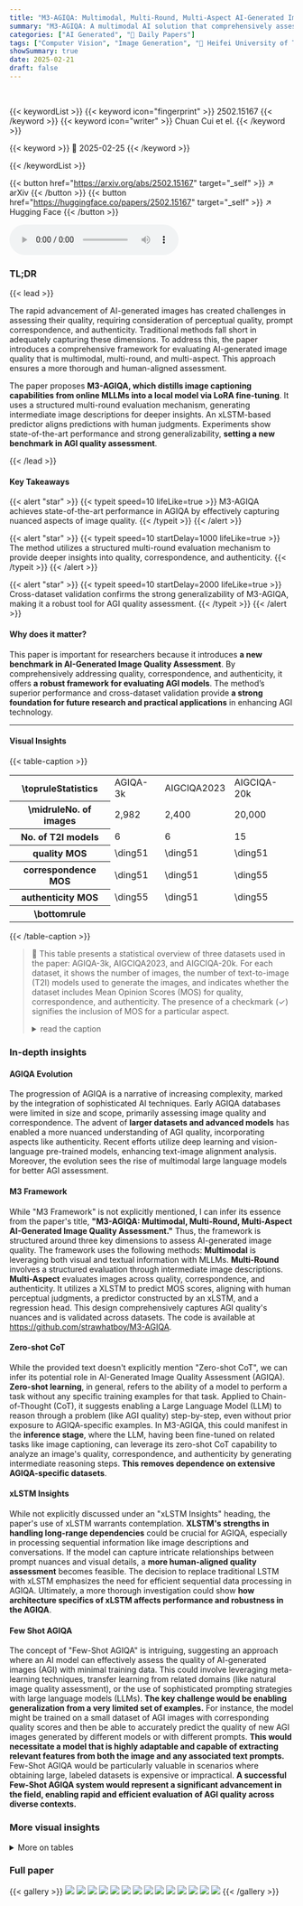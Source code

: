 ```yaml
---
title: "M3-AGIQA: Multimodal, Multi-Round, Multi-Aspect AI-Generated Image Quality Assessment"
summary: "M3-AGIQA: A multimodal AI solution that comprehensively assesses AI-generated image quality, achieving state-of-the-art performance by distilling online MLLM capabilities into a local model."
categories: ["AI Generated", "🤗 Daily Papers"]
tags: ["Computer Vision", "Image Generation", "🏢 Heifei University of Technology",]
showSummary: true
date: 2025-02-21
draft: false
---
```


<br>

{{< keywordList >}}
{{< keyword icon="fingerprint" >}} 2502.15167 {{< /keyword >}}
{{< keyword icon="writer" >}} Chuan Cui et el. {{< /keyword >}}
 
{{< keyword >}} 🤗 2025-02-25 {{< /keyword >}}
 
{{< /keywordList >}}

{{< button href="https://arxiv.org/abs/2502.15167" target="_self" >}}
↗ arXiv
{{< /button >}}
{{< button href="https://huggingface.co/papers/2502.15167" target="_self" >}}
↗ Hugging Face
{{< /button >}}



<audio controls>
    <source src="https://ai-paper-reviewer.com/2502.15167/podcast.wav" type="audio/wav">
    Your browser does not support the audio element.
</audio>


### TL;DR


{{< lead >}}

The rapid advancement of AI-generated images has created challenges in assessing their quality, requiring consideration of perceptual quality, prompt correspondence, and authenticity. Traditional methods fall short in adequately capturing these dimensions. To address this, the paper introduces a comprehensive framework for evaluating AI-generated image quality that is multimodal, multi-round, and multi-aspect. This approach ensures a more thorough and human-aligned assessment. 



The paper proposes **M3-AGIQA, which distills image captioning capabilities from online MLLMs into a local model via LoRA fine-tuning**. It uses a structured multi-round evaluation mechanism, generating intermediate image descriptions for deeper insights. An xLSTM-based predictor aligns predictions with human judgments. Experiments show state-of-the-art performance and strong generalizability, **setting a new benchmark in AGI quality assessment**.

{{< /lead >}}


#### Key Takeaways

{{< alert "star" >}}
{{< typeit speed=10 lifeLike=true >}} M3-AGIQA achieves state-of-the-art performance in AGIQA by effectively capturing nuanced aspects of image quality. {{< /typeit >}}
{{< /alert >}}

{{< alert "star" >}}
{{< typeit speed=10 startDelay=1000 lifeLike=true >}} The method utilizes a structured multi-round evaluation mechanism to provide deeper insights into quality, correspondence, and authenticity. {{< /typeit >}}
{{< /alert >}}

{{< alert "star" >}}
{{< typeit speed=10 startDelay=2000 lifeLike=true >}} Cross-dataset validation confirms the strong generalizability of M3-AGIQA, making it a robust tool for AGI quality assessment. {{< /typeit >}}
{{< /alert >}}

#### Why does it matter?
This paper is important for researchers because it introduces **a new benchmark in AI-Generated Image Quality Assessment**. By comprehensively addressing quality, correspondence, and authenticity, it offers **a robust framework for evaluating AGI models**. The method’s superior performance and cross-dataset validation provide **a strong foundation for future research and practical applications** in enhancing AGI technology.

------
#### Visual Insights





{{< table-caption >}}
<table class="ltx_tabular ltx_centering ltx_guessed_headers ltx_align_middle" id="section1.2.2.tab1.6">
<tbody class="ltx_tbody">
<tr class="ltx_tr" id="section1.2.2.tab1.6.1.1">
<th class="ltx_td ltx_align_center ltx_th ltx_th_row" id="section1.2.2.tab1.6.1.1.1">
<span class="ltx_ERROR undefined" id="section1.2.2.tab1.6.1.1.1.1">\toprule</span>Statistics</th>
<td class="ltx_td ltx_align_center" id="section1.2.2.tab1.6.1.1.2">AGIQA-3k</td>
<td class="ltx_td ltx_align_center" id="section1.2.2.tab1.6.1.1.3">AIGCIQA2023</td>
<td class="ltx_td ltx_align_center" id="section1.2.2.tab1.6.1.1.4">AIGCIQA-20k</td>
</tr>
<tr class="ltx_tr" id="section1.2.2.tab1.6.2.2">
<th class="ltx_td ltx_align_center ltx_th ltx_th_row" id="section1.2.2.tab1.6.2.2.1">
<span class="ltx_ERROR undefined" id="section1.2.2.tab1.6.2.2.1.1">\midrule</span>No. of images</th>
<td class="ltx_td ltx_align_center" id="section1.2.2.tab1.6.2.2.2">2,982</td>
<td class="ltx_td ltx_align_center" id="section1.2.2.tab1.6.2.2.3">2,400</td>
<td class="ltx_td ltx_align_center" id="section1.2.2.tab1.6.2.2.4">20,000</td>
</tr>
<tr class="ltx_tr" id="section1.2.2.tab1.6.3.3">
<th class="ltx_td ltx_align_center ltx_th ltx_th_row" id="section1.2.2.tab1.6.3.3.1">No. of T2I models</th>
<td class="ltx_td ltx_align_center" id="section1.2.2.tab1.6.3.3.2">6</td>
<td class="ltx_td ltx_align_center" id="section1.2.2.tab1.6.3.3.3">6</td>
<td class="ltx_td ltx_align_center" id="section1.2.2.tab1.6.3.3.4">15</td>
</tr>
<tr class="ltx_tr" id="section1.2.2.tab1.6.4.4">
<th class="ltx_td ltx_align_center ltx_th ltx_th_row" id="section1.2.2.tab1.6.4.4.1">quality MOS</th>
<td class="ltx_td ltx_align_center" id="section1.2.2.tab1.6.4.4.2">
<span class="ltx_ERROR undefined" id="section1.2.2.tab1.6.4.4.2.1">\ding</span>51</td>
<td class="ltx_td ltx_align_center" id="section1.2.2.tab1.6.4.4.3">
<span class="ltx_ERROR undefined" id="section1.2.2.tab1.6.4.4.3.1">\ding</span>51</td>
<td class="ltx_td ltx_align_center" id="section1.2.2.tab1.6.4.4.4">
<span class="ltx_ERROR undefined" id="section1.2.2.tab1.6.4.4.4.1">\ding</span>51</td>
</tr>
<tr class="ltx_tr" id="section1.2.2.tab1.6.5.5">
<th class="ltx_td ltx_align_center ltx_th ltx_th_row" id="section1.2.2.tab1.6.5.5.1">correspondence MOS</th>
<td class="ltx_td ltx_align_center" id="section1.2.2.tab1.6.5.5.2">
<span class="ltx_ERROR undefined" id="section1.2.2.tab1.6.5.5.2.1">\ding</span>51</td>
<td class="ltx_td ltx_align_center" id="section1.2.2.tab1.6.5.5.3">
<span class="ltx_ERROR undefined" id="section1.2.2.tab1.6.5.5.3.1">\ding</span>51</td>
<td class="ltx_td ltx_align_center" id="section1.2.2.tab1.6.5.5.4">
<span class="ltx_ERROR undefined" id="section1.2.2.tab1.6.5.5.4.1">\ding</span>55</td>
</tr>
<tr class="ltx_tr" id="section1.2.2.tab1.6.6.6">
<th class="ltx_td ltx_align_center ltx_th ltx_th_row" id="section1.2.2.tab1.6.6.6.1">authenticity MOS</th>
<td class="ltx_td ltx_align_center" id="section1.2.2.tab1.6.6.6.2">
<span class="ltx_ERROR undefined" id="section1.2.2.tab1.6.6.6.2.1">\ding</span>55</td>
<td class="ltx_td ltx_align_center" id="section1.2.2.tab1.6.6.6.3">
<span class="ltx_ERROR undefined" id="section1.2.2.tab1.6.6.6.3.1">\ding</span>51</td>
<td class="ltx_td ltx_align_center" id="section1.2.2.tab1.6.6.6.4">
<span class="ltx_ERROR undefined" id="section1.2.2.tab1.6.6.6.4.1">\ding</span>55</td>
</tr>
<tr class="ltx_tr" id="section1.2.2.tab1.6.7.7">
<th class="ltx_td ltx_align_center ltx_th ltx_th_row" id="section1.2.2.tab1.6.7.7.1"><span class="ltx_ERROR undefined" id="section1.2.2.tab1.6.7.7.1.1">\bottomrule</span></th>
<td class="ltx_td" id="section1.2.2.tab1.6.7.7.2"></td>
<td class="ltx_td" id="section1.2.2.tab1.6.7.7.3"></td>
<td class="ltx_td" id="section1.2.2.tab1.6.7.7.4"></td>
</tr>
</tbody>
</table>{{< /table-caption >}}

> 🔼 This table presents a statistical overview of three datasets used in the paper: AGIQA-3k, AIGCIQA2023, and AIGCIQA-20k.  For each dataset, it shows the number of images, the number of text-to-image (T2I) models used to generate the images, and indicates whether the dataset includes Mean Opinion Scores (MOS) for quality, correspondence, and authenticity. The presence of a checkmark (✓) signifies the inclusion of MOS for a particular aspect.
> <details>
> <summary>read the caption</summary>
> Table \thetable: Statistics of the datasets.
> </details>





### In-depth insights


#### AGIQA Evolution
The progression of AGIQA is a narrative of increasing complexity, marked by the integration of sophisticated AI techniques. Early AGIQA databases were limited in size and scope, primarily assessing image quality and correspondence. The advent of **larger datasets and advanced models** has enabled a more nuanced understanding of AGI quality, incorporating aspects like authenticity. Recent efforts utilize deep learning and vision-language pre-trained models, enhancing text-image alignment analysis. Moreover, the evolution sees the rise of multimodal large language models for better AGI assessment.

#### M3 Framework
While "M3 Framework" is not explicitly mentioned, I can infer its essence from the paper's title, **"M3-AGIQA: Multimodal, Multi-Round, Multi-Aspect AI-Generated Image Quality Assessment."** Thus, the framework is structured around three key dimensions to assess AI-generated image quality. The framework uses the following methods: **Multimodal** is leveraging both visual and textual information with MLLMs. **Multi-Round** involves a structured evaluation through intermediate image descriptions. **Multi-Aspect** evaluates images across quality, correspondence, and authenticity. It utilizes a XLSTM to predict MOS scores, aligning with human perceptual judgments, a predictor constructed by an xLSTM, and a regression head. This design comprehensively captures AGI quality's nuances and is validated across datasets. The code is available at https://github.com/strawhatboy/M3-AGIQA.

#### Zero-shot CoT
While the provided text doesn't explicitly mention "Zero-shot CoT", we can infer its potential role in AI-Generated Image Quality Assessment (AGIQA). **Zero-shot learning**, in general, refers to the ability of a model to perform a task without any specific training examples for that task. Applied to Chain-of-Thought (CoT), it suggests enabling a Large Language Model (LLM) to reason through a problem (like AGI quality) step-by-step, even without prior exposure to AGIQA-specific examples. In M3-AGIQA, this could manifest in the **inference stage**, where the LLM, having been fine-tuned on related tasks like image captioning, can leverage its zero-shot CoT capability to analyze an image's quality, correspondence, and authenticity by generating intermediate reasoning steps. **This removes dependence on extensive AGIQA-specific datasets**.

#### xLSTM Insights
While not explicitly discussed under an "xLSTM Insights" heading, the paper's use of xLSTM warrants contemplation. **XLSTM's strengths in handling long-range dependencies** could be crucial for AGIQA, especially in processing sequential information like image descriptions and conversations. If the model can capture intricate relationships between prompt nuances and visual details, a **more human-aligned quality assessment** becomes feasible. The decision to replace traditional LSTM with xLSTM emphasizes the need for efficient sequential data processing in AGIQA. Ultimately, a more thorough investigation could show **how architecture specifics of xLSTM affects performance and robustness in the AGIQA**.

#### Few Shot AGIQA
The concept of "Few-Shot AGIQA" is intriguing, suggesting an approach where an AI model can effectively assess the quality of AI-generated images (AGI) with minimal training data. This could involve leveraging meta-learning techniques, transfer learning from related domains (like natural image quality assessment), or the use of sophisticated prompting strategies with large language models (LLMs). **The key challenge would be enabling generalization from a very limited set of examples.** For instance, the model might be trained on a small dataset of AGI images with corresponding quality scores and then be able to accurately predict the quality of new AGI images generated by different models or with different prompts. **This would necessitate a model that is highly adaptable and capable of extracting relevant features from both the image and any associated text prompts.** Few-Shot AGIQA would be particularly valuable in scenarios where obtaining large, labeled datasets is expensive or impractical. **A successful Few-Shot AGIQA system would represent a significant advancement in the field, enabling rapid and efficient evaluation of AGI quality across diverse contexts.**


### More visual insights




<details>
<summary>More on tables
</summary>


{{< table-caption >}}
<table class="ltx_tabular ltx_centering ltx_guessed_headers ltx_align_middle" id="section1.12.7.7">
<tbody class="ltx_tbody">
<tr class="ltx_tr" id="section1.12.7.7.6.1">
<th class="ltx_td ltx_align_right ltx_th ltx_th_row" id="section1.12.7.7.6.1.1">
<span class="ltx_ERROR undefined" id="section1.12.7.7.6.1.1.1">\toprule</span><span class="ltx_ERROR undefined" id="section1.12.7.7.6.1.1.2">\multirow</span>3*Methods</th>
<td class="ltx_td ltx_align_center ltx_border_r" colspan="4" id="section1.12.7.7.6.1.2">AGIQA-3k</td>
<td class="ltx_td ltx_align_center ltx_border_r" colspan="6" id="section1.12.7.7.6.1.3">AIGCIQA2023</td>
<td class="ltx_td ltx_align_center" colspan="2" id="section1.12.7.7.6.1.4">AIGCIQA-20k</td>
</tr>
<tr class="ltx_tr" id="section1.12.7.7.7.2">
<th class="ltx_td ltx_th ltx_th_row ltx_border_r" id="section1.12.7.7.7.2.1"></th>
<td class="ltx_td ltx_align_center ltx_border_r ltx_border_t" colspan="2" id="section1.12.7.7.7.2.2">Qual.</td>
<td class="ltx_td ltx_align_center ltx_border_r ltx_border_t" colspan="2" id="section1.12.7.7.7.2.3">Corr.</td>
<td class="ltx_td ltx_align_center ltx_border_r ltx_border_t" colspan="2" id="section1.12.7.7.7.2.4">Qual.</td>
<td class="ltx_td ltx_align_center ltx_border_r ltx_border_t" colspan="2" id="section1.12.7.7.7.2.5">Corr.</td>
<td class="ltx_td ltx_align_center ltx_border_r ltx_border_t" colspan="2" id="section1.12.7.7.7.2.6">Auth.</td>
<td class="ltx_td ltx_align_center ltx_border_t" colspan="2" id="section1.12.7.7.7.2.7">Qual.</td>
</tr>
<tr class="ltx_tr" id="section1.12.7.7.8.3">
<th class="ltx_td ltx_th ltx_th_row ltx_border_r" id="section1.12.7.7.8.3.1"></th>
<td class="ltx_td ltx_align_center ltx_border_t" id="section1.12.7.7.8.3.2">SRCC</td>
<td class="ltx_td ltx_align_center ltx_border_r ltx_border_t" id="section1.12.7.7.8.3.3">PLCC</td>
<td class="ltx_td ltx_align_center ltx_border_t" id="section1.12.7.7.8.3.4">SRCC</td>
<td class="ltx_td ltx_align_center ltx_border_r ltx_border_t" id="section1.12.7.7.8.3.5">PLCC</td>
<td class="ltx_td ltx_align_center ltx_border_t" id="section1.12.7.7.8.3.6">SRCC</td>
<td class="ltx_td ltx_align_center ltx_border_r ltx_border_t" id="section1.12.7.7.8.3.7">PLCC</td>
<td class="ltx_td ltx_align_center ltx_border_t" id="section1.12.7.7.8.3.8">SRCC</td>
<td class="ltx_td ltx_align_center ltx_border_r ltx_border_t" id="section1.12.7.7.8.3.9">PLCC</td>
<td class="ltx_td ltx_align_center ltx_border_t" id="section1.12.7.7.8.3.10">SRCC</td>
<td class="ltx_td ltx_align_center ltx_border_r ltx_border_t" id="section1.12.7.7.8.3.11">PLCC</td>
<td class="ltx_td ltx_align_center ltx_border_t" id="section1.12.7.7.8.3.12">SRCC</td>
<td class="ltx_td ltx_align_center ltx_border_t" id="section1.12.7.7.8.3.13">PLCC</td>
</tr>
<tr class="ltx_tr" id="section1.12.7.7.9.4">
<th class="ltx_td ltx_align_center ltx_th ltx_th_row ltx_border_r" id="section1.12.7.7.9.4.1">
<span class="ltx_ERROR undefined" id="section1.12.7.7.9.4.1.1">\midrule</span>VGG16 <cite class="ltx_cite ltx_citemacro_cite">[<span class="ltx_ref ltx_missing_citation ltx_ref_self">simonyan2014very</span>]</cite>
</th>
<td class="ltx_td ltx_align_center" id="section1.12.7.7.9.4.2">0.8167</td>
<td class="ltx_td ltx_align_center ltx_border_r" id="section1.12.7.7.9.4.3">0.8752</td>
<td class="ltx_td ltx_align_center" id="section1.12.7.7.9.4.4">0.6867</td>
<td class="ltx_td ltx_align_center ltx_border_r" id="section1.12.7.7.9.4.5">0.8108</td>
<td class="ltx_td ltx_align_center" id="section1.12.7.7.9.4.6">0.8157</td>
<td class="ltx_td ltx_align_center ltx_border_r" id="section1.12.7.7.9.4.7">0.8282</td>
<td class="ltx_td ltx_align_center" id="section1.12.7.7.9.4.8">0.6839</td>
<td class="ltx_td ltx_align_center ltx_border_r" id="section1.12.7.7.9.4.9">0.6853</td>
<td class="ltx_td ltx_align_center" id="section1.12.7.7.9.4.10">0.7399</td>
<td class="ltx_td ltx_align_center ltx_border_r" id="section1.12.7.7.9.4.11">0.7465</td>
<td class="ltx_td ltx_align_center" id="section1.12.7.7.9.4.12">0.8133</td>
<td class="ltx_td ltx_align_center" id="section1.12.7.7.9.4.13">0.8660</td>
</tr>
<tr class="ltx_tr" id="section1.12.7.7.10.5">
<th class="ltx_td ltx_align_center ltx_th ltx_th_row ltx_border_r" id="section1.12.7.7.10.5.1">ResNet50 <cite class="ltx_cite ltx_citemacro_cite">[<span class="ltx_ref ltx_missing_citation ltx_ref_self">he2016deep</span>]</cite>
</th>
<td class="ltx_td ltx_align_center" id="section1.12.7.7.10.5.2">0.8552</td>
<td class="ltx_td ltx_align_center ltx_border_r" id="section1.12.7.7.10.5.3">0.9072</td>
<td class="ltx_td ltx_align_center" id="section1.12.7.7.10.5.4">0.7493</td>
<td class="ltx_td ltx_align_center ltx_border_r" id="section1.12.7.7.10.5.5">0.8564</td>
<td class="ltx_td ltx_align_center" id="section1.12.7.7.10.5.6">0.8190</td>
<td class="ltx_td ltx_align_center ltx_border_r" id="section1.12.7.7.10.5.7">0.8503</td>
<td class="ltx_td ltx_align_center" id="section1.12.7.7.10.5.8">0.7230</td>
<td class="ltx_td ltx_align_center ltx_border_r" id="section1.12.7.7.10.5.9">0.7270</td>
<td class="ltx_td ltx_align_center" id="section1.12.7.7.10.5.10">0.7571</td>
<td class="ltx_td ltx_align_center ltx_border_r" id="section1.12.7.7.10.5.11">0.7563</td>
<td class="ltx_td ltx_align_center" id="section1.12.7.7.10.5.12">0.8036</td>
<td class="ltx_td ltx_align_center" id="section1.12.7.7.10.5.13">0.8661</td>
</tr>
<tr class="ltx_tr" id="section1.12.7.7.11.6">
<th class="ltx_td ltx_align_center ltx_th ltx_th_row ltx_border_r" id="section1.12.7.7.11.6.1">ViT/B/16 <cite class="ltx_cite ltx_citemacro_cite">[<span class="ltx_ref ltx_missing_citation ltx_ref_self">dosovitskiy2020image</span>]</cite>
</th>
<td class="ltx_td ltx_align_center" id="section1.12.7.7.11.6.2">0.8659</td>
<td class="ltx_td ltx_align_center ltx_border_r" id="section1.12.7.7.11.6.3">0.9115</td>
<td class="ltx_td ltx_align_center" id="section1.12.7.7.11.6.4">0.7478</td>
<td class="ltx_td ltx_align_center ltx_border_r" id="section1.12.7.7.11.6.5">0.8449</td>
<td class="ltx_td ltx_align_center" id="section1.12.7.7.11.6.6">0.8370</td>
<td class="ltx_td ltx_align_center ltx_border_r" id="section1.12.7.7.11.6.7">0.8618</td>
<td class="ltx_td ltx_align_center" id="section1.12.7.7.11.6.8">0.7293</td>
<td class="ltx_td ltx_align_center ltx_border_r" id="section1.12.7.7.11.6.9">0.7439</td>
<td class="ltx_td ltx_align_center" id="section1.12.7.7.11.6.10">0.7783</td>
<td class="ltx_td ltx_align_center ltx_border_r" id="section1.12.7.7.11.6.11">0.7697</td>
<td class="ltx_td ltx_align_center" id="section1.12.7.7.11.6.12">0.8407</td>
<td class="ltx_td ltx_align_center" id="section1.12.7.7.11.6.13">0.8904</td>
</tr>
<tr class="ltx_tr" id="section1.12.7.7.12.7">
<th class="ltx_td ltx_align_center ltx_th ltx_th_row ltx_border_r" id="section1.12.7.7.12.7.1">ViL <cite class="ltx_cite ltx_citemacro_cite">[<span class="ltx_ref ltx_missing_citation ltx_ref_self">alkin2024visionlstm</span>]</cite>
</th>
<td class="ltx_td ltx_align_center" id="section1.12.7.7.12.7.2">0.8750</td>
<td class="ltx_td ltx_align_center ltx_border_r" id="section1.12.7.7.12.7.3">0.9145</td>
<td class="ltx_td ltx_align_center" id="section1.12.7.7.12.7.4">0.7570</td>
<td class="ltx_td ltx_align_center ltx_border_r" id="section1.12.7.7.12.7.5">0.8561</td>
<td class="ltx_td ltx_align_center" id="section1.12.7.7.12.7.6">0.8436</td>
<td class="ltx_td ltx_align_center ltx_border_r" id="section1.12.7.7.12.7.7">0.8770</td>
<td class="ltx_td ltx_align_center" id="section1.12.7.7.12.7.8">0.7174</td>
<td class="ltx_td ltx_align_center ltx_border_r" id="section1.12.7.7.12.7.9">0.7296</td>
<td class="ltx_td ltx_align_center" id="section1.12.7.7.12.7.10">0.7753</td>
<td class="ltx_td ltx_align_center ltx_border_r" id="section1.12.7.7.12.7.11">0.7770</td>
<td class="ltx_td ltx_align_center" id="section1.12.7.7.12.7.12">0.8459</td>
<td class="ltx_td ltx_align_center" id="section1.12.7.7.12.7.13">0.8852</td>
</tr>
<tr class="ltx_tr" id="section1.8.3.3.1">
<th class="ltx_td ltx_align_center ltx_th ltx_th_row ltx_border_r" id="section1.8.3.3.1.1">
<span class="ltx_ERROR undefined" id="section1.8.3.3.1.1.1">\midrule</span>DBCNN<sup class="ltx_sup" id="section1.8.3.3.1.1.2">∗</sup> <cite class="ltx_cite ltx_citemacro_cite">[<span class="ltx_ref ltx_missing_citation ltx_ref_self">zhang2018blind</span>]</cite>
</th>
<td class="ltx_td ltx_align_center" id="section1.8.3.3.1.2">0.8154</td>
<td class="ltx_td ltx_align_center ltx_border_r" id="section1.8.3.3.1.3">0.8747</td>
<td class="ltx_td ltx_align_center" id="section1.8.3.3.1.4">0.6329</td>
<td class="ltx_td ltx_align_center ltx_border_r" id="section1.8.3.3.1.5">0.7823</td>
<td class="ltx_td ltx_align_center" id="section1.8.3.3.1.6">0.8339</td>
<td class="ltx_td ltx_align_center ltx_border_r" id="section1.8.3.3.1.7">0.8577</td>
<td class="ltx_td ltx_align_center" id="section1.8.3.3.1.8">0.6837</td>
<td class="ltx_td ltx_align_center ltx_border_r" id="section1.8.3.3.1.9">0.6787</td>
<td class="ltx_td ltx_align_center" id="section1.8.3.3.1.10">0.7485</td>
<td class="ltx_td ltx_align_center ltx_border_r" id="section1.8.3.3.1.11">0.7436</td>
<td class="ltx_td ltx_align_center" id="section1.8.3.3.1.12">0.7941</td>
<td class="ltx_td ltx_align_center" id="section1.8.3.3.1.13">0.8542</td>
</tr>
<tr class="ltx_tr" id="section1.12.7.7.13.8">
<th class="ltx_td ltx_align_center ltx_th ltx_th_row ltx_border_r" id="section1.12.7.7.13.8.1">StairIQA <cite class="ltx_cite ltx_citemacro_cite">[<span class="ltx_ref ltx_missing_citation ltx_ref_self">sun2022blind</span>]</cite>
</th>
<td class="ltx_td ltx_align_center" id="section1.12.7.7.13.8.2">0.8439</td>
<td class="ltx_td ltx_align_center ltx_border_r" id="section1.12.7.7.13.8.3">0.8989</td>
<td class="ltx_td ltx_align_center" id="section1.12.7.7.13.8.4">0.7345</td>
<td class="ltx_td ltx_align_center ltx_border_r" id="section1.12.7.7.13.8.5">0.8474</td>
<td class="ltx_td ltx_align_center" id="section1.12.7.7.13.8.6">0.8264</td>
<td class="ltx_td ltx_align_center ltx_border_r" id="section1.12.7.7.13.8.7">0.8483</td>
<td class="ltx_td ltx_align_center" id="section1.12.7.7.13.8.8">0.7176</td>
<td class="ltx_td ltx_align_center ltx_border_r" id="section1.12.7.7.13.8.9">0.7133</td>
<td class="ltx_td ltx_align_center" id="section1.12.7.7.13.8.10">0.7596</td>
<td class="ltx_td ltx_align_center ltx_border_r" id="section1.12.7.7.13.8.11">0.7514</td>
<td class="ltx_td ltx_align_center" id="section1.12.7.7.13.8.12">0.8126</td>
<td class="ltx_td ltx_align_center" id="section1.12.7.7.13.8.13">0.8746</td>
</tr>
<tr class="ltx_tr" id="section1.12.7.7.14.9">
<th class="ltx_td ltx_align_center ltx_th ltx_th_row ltx_border_r" id="section1.12.7.7.14.9.1">MGQA <cite class="ltx_cite ltx_citemacro_cite">[<span class="ltx_ref ltx_missing_citation ltx_ref_self">wang2021multi</span>]</cite>
</th>
<td class="ltx_td ltx_align_center" id="section1.12.7.7.14.9.2">0.8283</td>
<td class="ltx_td ltx_align_center ltx_border_r" id="section1.12.7.7.14.9.3">0.8944</td>
<td class="ltx_td ltx_align_center" id="section1.12.7.7.14.9.4">0.7244</td>
<td class="ltx_td ltx_align_center ltx_border_r" id="section1.12.7.7.14.9.5">0.8430</td>
<td class="ltx_td ltx_align_center" id="section1.12.7.7.14.9.6">0.8093</td>
<td class="ltx_td ltx_align_center ltx_border_r" id="section1.12.7.7.14.9.7">0.8308</td>
<td class="ltx_td ltx_align_center" id="section1.12.7.7.14.9.8">0.6892</td>
<td class="ltx_td ltx_align_center ltx_border_r" id="section1.12.7.7.14.9.9">0.6745</td>
<td class="ltx_td ltx_align_center" id="section1.12.7.7.14.9.10">0.7367</td>
<td class="ltx_td ltx_align_center ltx_border_r" id="section1.12.7.7.14.9.11">0.7310</td>
<td class="ltx_td ltx_align_center" id="section1.12.7.7.14.9.12">0.8107</td>
<td class="ltx_td ltx_align_center" id="section1.12.7.7.14.9.13">0.8534</td>
</tr>
<tr class="ltx_tr" id="section1.12.7.7.15.10">
<th class="ltx_td ltx_align_center ltx_th ltx_th_row ltx_border_r" id="section1.12.7.7.15.10.1">HyperIQA <cite class="ltx_cite ltx_citemacro_cite">[<span class="ltx_ref ltx_missing_citation ltx_ref_self">Su_2020_CVPR</span>]</cite>
</th>
<td class="ltx_td ltx_align_center" id="section1.12.7.7.15.10.2">0.8526</td>
<td class="ltx_td ltx_align_center ltx_border_r" id="section1.12.7.7.15.10.3">0.8975</td>
<td class="ltx_td ltx_align_center" id="section1.12.7.7.15.10.4">0.7437</td>
<td class="ltx_td ltx_align_center ltx_border_r" id="section1.12.7.7.15.10.5">0.8471</td>
<td class="ltx_td ltx_align_center" id="section1.12.7.7.15.10.6">0.8357</td>
<td class="ltx_td ltx_align_center ltx_border_r" id="section1.12.7.7.15.10.7">0.8504</td>
<td class="ltx_td ltx_align_center" id="section1.12.7.7.15.10.8">0.7318</td>
<td class="ltx_td ltx_align_center ltx_border_r" id="section1.12.7.7.15.10.9">0.7222</td>
<td class="ltx_td ltx_align_center" id="section1.12.7.7.15.10.10">0.7758</td>
<td class="ltx_td ltx_align_center ltx_border_r" id="section1.12.7.7.15.10.11">0.7790</td>
<td class="ltx_td ltx_align_center" id="section1.12.7.7.15.10.12">0.8171</td>
<td class="ltx_td ltx_align_center" id="section1.12.7.7.15.10.13">0.8584</td>
</tr>
<tr class="ltx_tr" id="section1.9.4.4.2">
<th class="ltx_td ltx_align_center ltx_th ltx_th_row ltx_border_r" id="section1.9.4.4.2.1">
<span class="ltx_ERROR undefined" id="section1.9.4.4.2.1.1">\midrule</span>AMFF-Net<sup class="ltx_sup" id="section1.9.4.4.2.1.2">∗</sup> <cite class="ltx_cite ltx_citemacro_cite">[<span class="ltx_ref ltx_missing_citation ltx_ref_self">zhou2024adaptive</span>]</cite>
</th>
<td class="ltx_td ltx_align_center" id="section1.9.4.4.2.2">0.8565</td>
<td class="ltx_td ltx_align_center ltx_border_r" id="section1.9.4.4.2.3">0.9050</td>
<td class="ltx_td ltx_align_center" id="section1.9.4.4.2.4">0.7513</td>
<td class="ltx_td ltx_align_center ltx_border_r" id="section1.9.4.4.2.5">0.8476</td>
<td class="ltx_td ltx_align_center" id="section1.9.4.4.2.6">0.8409</td>
<td class="ltx_td ltx_align_center ltx_border_r" id="section1.9.4.4.2.7">0.8537</td>
<td class="ltx_td ltx_align_center" id="section1.9.4.4.2.8">0.7782</td>
<td class="ltx_td ltx_align_center ltx_border_r" id="section1.9.4.4.2.9">0.7638</td>
<td class="ltx_td ltx_align_center" id="section1.9.4.4.2.10">0.7749</td>
<td class="ltx_td ltx_align_center ltx_border_r" id="section1.9.4.4.2.11">0.7643</td>
<td class="ltx_td ltx_align_center" id="section1.9.4.4.2.12">-</td>
<td class="ltx_td ltx_align_center" id="section1.9.4.4.2.13">-</td>
</tr>
<tr class="ltx_tr" id="section1.10.5.5.3">
<th class="ltx_td ltx_align_center ltx_th ltx_th_row ltx_border_r" id="section1.10.5.5.3.1">MA-AGIQA<sup class="ltx_sup" id="section1.10.5.5.3.1.1">∗</sup> <cite class="ltx_cite ltx_citemacro_cite">[<span class="ltx_ref ltx_missing_citation ltx_ref_self">wang2024large</span>]</cite>
</th>
<td class="ltx_td ltx_align_center" id="section1.10.5.5.3.2">0.8939</td>
<td class="ltx_td ltx_align_center ltx_border_r" id="section1.10.5.5.3.3">0.9273</td>
<td class="ltx_td ltx_align_center" id="section1.10.5.5.3.4">-</td>
<td class="ltx_td ltx_align_center ltx_border_r" id="section1.10.5.5.3.5">-</td>
<td class="ltx_td ltx_align_center" id="section1.10.5.5.3.6">-</td>
<td class="ltx_td ltx_align_center ltx_border_r" id="section1.10.5.5.3.7">-</td>
<td class="ltx_td ltx_align_center" id="section1.10.5.5.3.8">-</td>
<td class="ltx_td ltx_align_center ltx_border_r" id="section1.10.5.5.3.9">-</td>
<td class="ltx_td ltx_align_center" id="section1.10.5.5.3.10">-</td>
<td class="ltx_td ltx_align_center ltx_border_r" id="section1.10.5.5.3.11">-</td>
<td class="ltx_td ltx_align_center" id="section1.10.5.5.3.12">0.8644</td>
<td class="ltx_td ltx_align_center" id="section1.10.5.5.3.13">0.9050</td>
</tr>
<tr class="ltx_tr" id="section1.11.6.6.4">
<th class="ltx_td ltx_align_center ltx_th ltx_th_row ltx_border_r" id="section1.11.6.6.4.1">IPCE<sup class="ltx_sup" id="section1.11.6.6.4.1.1">∗</sup> <cite class="ltx_cite ltx_citemacro_cite">[<span class="ltx_ref ltx_missing_citation ltx_ref_self">peng2024aigc</span>]</cite>
</th>
<td class="ltx_td ltx_align_center" id="section1.11.6.6.4.2">0.8841</td>
<td class="ltx_td ltx_align_center ltx_border_r" id="section1.11.6.6.4.3">0.9246</td>
<td class="ltx_td ltx_align_center" id="section1.11.6.6.4.4">0.7697</td>
<td class="ltx_td ltx_align_center ltx_border_r" id="section1.11.6.6.4.5">0.8725</td>
<td class="ltx_td ltx_align_center" id="section1.11.6.6.4.6"><span class="ltx_text ltx_font_bold" id="section1.11.6.6.4.6.1">0.8640</span></td>
<td class="ltx_td ltx_align_center ltx_border_r" id="section1.11.6.6.4.7"><span class="ltx_text ltx_framed ltx_framed_underline" id="section1.11.6.6.4.7.1">0.8788</span></td>
<td class="ltx_td ltx_align_center" id="section1.11.6.6.4.8"><span class="ltx_text ltx_framed ltx_framed_underline" id="section1.11.6.6.4.8.1">0.7979</span></td>
<td class="ltx_td ltx_align_center ltx_border_r" id="section1.11.6.6.4.9"><span class="ltx_text ltx_framed ltx_framed_underline" id="section1.11.6.6.4.9.1">0.7887</span></td>
<td class="ltx_td ltx_align_center" id="section1.11.6.6.4.10"><span class="ltx_text ltx_framed ltx_framed_underline" id="section1.11.6.6.4.10.1">0.8097</span></td>
<td class="ltx_td ltx_align_center ltx_border_r" id="section1.11.6.6.4.11"><span class="ltx_text ltx_framed ltx_framed_underline" id="section1.11.6.6.4.11.1">0.7998</span></td>
<td class="ltx_td ltx_align_center" id="section1.11.6.6.4.12"><span class="ltx_text ltx_font_bold" id="section1.11.6.6.4.12.1">0.9076</span></td>
<td class="ltx_td ltx_align_center" id="section1.11.6.6.4.13"><span class="ltx_text ltx_framed ltx_framed_underline" id="section1.11.6.6.4.13.1">0.9274</span></td>
</tr>
<tr class="ltx_tr" id="section1.12.7.7.5">
<th class="ltx_td ltx_align_center ltx_th ltx_th_row ltx_border_r" id="section1.12.7.7.5.1">SF-IQA<sup class="ltx_sup" id="section1.12.7.7.5.1.1">∗</sup> <cite class="ltx_cite ltx_citemacro_cite">[<span class="ltx_ref ltx_missing_citation ltx_ref_self">yu2024sf</span>]</cite>
</th>
<td class="ltx_td ltx_align_center" id="section1.12.7.7.5.2"><span class="ltx_text ltx_framed ltx_framed_underline" id="section1.12.7.7.5.2.1">0.9024</span></td>
<td class="ltx_td ltx_align_center ltx_border_r" id="section1.12.7.7.5.3"><span class="ltx_text ltx_framed ltx_framed_underline" id="section1.12.7.7.5.3.1">0.9314</span></td>
<td class="ltx_td ltx_align_center" id="section1.12.7.7.5.4"><span class="ltx_text ltx_framed ltx_framed_underline" id="section1.12.7.7.5.4.1">0.8454</span></td>
<td class="ltx_td ltx_align_center ltx_border_r" id="section1.12.7.7.5.5"><span class="ltx_text ltx_framed ltx_framed_underline" id="section1.12.7.7.5.5.1">0.9072</span></td>
<td class="ltx_td ltx_align_center" id="section1.12.7.7.5.6">-</td>
<td class="ltx_td ltx_align_center ltx_border_r" id="section1.12.7.7.5.7">-</td>
<td class="ltx_td ltx_align_center" id="section1.12.7.7.5.8">-</td>
<td class="ltx_td ltx_align_center ltx_border_r" id="section1.12.7.7.5.9">-</td>
<td class="ltx_td ltx_align_center" id="section1.12.7.7.5.10">-</td>
<td class="ltx_td ltx_align_center ltx_border_r" id="section1.12.7.7.5.11">-</td>
<td class="ltx_td ltx_align_center" id="section1.12.7.7.5.12"><span class="ltx_text ltx_framed ltx_framed_underline" id="section1.12.7.7.5.12.1">0.9009</span></td>
<td class="ltx_td ltx_align_center" id="section1.12.7.7.5.13">0.9268</td>
</tr>
<tr class="ltx_tr" id="section1.12.7.7.16.11">
<th class="ltx_td ltx_align_center ltx_th ltx_th_row ltx_border_r" id="section1.12.7.7.16.11.1">
<span class="ltx_ERROR undefined" id="section1.12.7.7.16.11.1.1">\midrule</span>M3-AGIQA (Ours)</th>
<td class="ltx_td ltx_align_center" id="section1.12.7.7.16.11.2"><span class="ltx_text ltx_font_bold" id="section1.12.7.7.16.11.2.1">0.9045</span></td>
<td class="ltx_td ltx_align_center ltx_border_r" id="section1.12.7.7.16.11.3"><span class="ltx_text ltx_font_bold" id="section1.12.7.7.16.11.3.1">0.9317</span></td>
<td class="ltx_td ltx_align_center" id="section1.12.7.7.16.11.4"><span class="ltx_text ltx_font_bold" id="section1.12.7.7.16.11.4.1">0.8523</span></td>
<td class="ltx_td ltx_align_center ltx_border_r" id="section1.12.7.7.16.11.5"><span class="ltx_text ltx_font_bold" id="section1.12.7.7.16.11.5.1">0.9142</span></td>
<td class="ltx_td ltx_align_center" id="section1.12.7.7.16.11.6"><span class="ltx_text ltx_framed ltx_framed_underline" id="section1.12.7.7.16.11.6.1">0.8618</span></td>
<td class="ltx_td ltx_align_center ltx_border_r" id="section1.12.7.7.16.11.7"><span class="ltx_text ltx_font_bold" id="section1.12.7.7.16.11.7.1">0.8922</span></td>
<td class="ltx_td ltx_align_center" id="section1.12.7.7.16.11.8"><span class="ltx_text ltx_font_bold" id="section1.12.7.7.16.11.8.1">0.8060</span></td>
<td class="ltx_td ltx_align_center ltx_border_r" id="section1.12.7.7.16.11.9"><span class="ltx_text ltx_font_bold" id="section1.12.7.7.16.11.9.1">0.7973</span></td>
<td class="ltx_td ltx_align_center" id="section1.12.7.7.16.11.10"><span class="ltx_text ltx_font_bold" id="section1.12.7.7.16.11.10.1">0.8282</span></td>
<td class="ltx_td ltx_align_center ltx_border_r" id="section1.12.7.7.16.11.11"><span class="ltx_text ltx_font_bold" id="section1.12.7.7.16.11.11.1">0.8165</span></td>
<td class="ltx_td ltx_align_center" id="section1.12.7.7.16.11.12">0.8988</td>
<td class="ltx_td ltx_align_center" id="section1.12.7.7.16.11.13"><span class="ltx_text ltx_font_bold" id="section1.12.7.7.16.11.13.1">0.9292</span></td>
</tr>
<tr class="ltx_tr" id="section1.12.7.7.17.12">
<th class="ltx_td ltx_align_center ltx_th ltx_th_row ltx_border_r" id="section1.12.7.7.17.12.1"><span class="ltx_ERROR undefined" id="section1.12.7.7.17.12.1.1">\bottomrule</span></th>
<td class="ltx_td" id="section1.12.7.7.17.12.2"></td>
<td class="ltx_td" id="section1.12.7.7.17.12.3"></td>
<td class="ltx_td" id="section1.12.7.7.17.12.4"></td>
<td class="ltx_td" id="section1.12.7.7.17.12.5"></td>
<td class="ltx_td" id="section1.12.7.7.17.12.6"></td>
<td class="ltx_td" id="section1.12.7.7.17.12.7"></td>
<td class="ltx_td" id="section1.12.7.7.17.12.8"></td>
<td class="ltx_td" id="section1.12.7.7.17.12.9"></td>
<td class="ltx_td" id="section1.12.7.7.17.12.10"></td>
<td class="ltx_td" id="section1.12.7.7.17.12.11"></td>
<td class="ltx_td" id="section1.12.7.7.17.12.12"></td>
<td class="ltx_td" id="section1.12.7.7.17.12.13"></td>
</tr>
</tbody>
</table>{{< /table-caption >}}
> 🔼 This table presents a comparison of different AI-generated image quality assessment (AGIQA) methods across three benchmark datasets: AGIQA-3k, AIGCIQA2023, and AIGCIQA-20k.  The performance of each method is evaluated using two metrics: Spearman's Rank-Order Correlation Coefficient (SRCC) and Pearson's Linear Correlation Coefficient (PLCC).  Both metrics range from -1 to +1, with higher values indicating better performance. The table shows the SRCC and PLCC scores for each method and dataset.  Methods marked with an asterisk (*) obtained their results from published papers. The best and second-best results for each metric and dataset are highlighted in bold and underlined, respectively.  This allows for a direct comparison of the relative strengths and weaknesses of various AGIQA approaches.
> <details>
> <summary>read the caption</summary>
> Table \thetable: Comparison results on AGIQA-3k [li2023agiqa], AIGCIQA2023 [wang2023aigciqa2023], and AIGCIQA-20k [li2024aigiqa] among different methods, results of methods with asterisk symbol “∗” are directly retrieved from corresponding papers. Bold and underlined values indicate the best and second-best results, respectively.
> </details>

{{< table-caption >}}
<table class="ltx_tabular ltx_figure_panel ltx_align_middle" id="section1.21.6.5.8">
<tbody class="ltx_tbody">
<tr class="ltx_tr" id="section1.21.6.5.8.1.1">
<td class="ltx_td ltx_align_center" colspan="4" id="section1.21.6.5.8.1.1.1">
<span class="ltx_ERROR undefined" id="section1.21.6.5.8.1.1.1.1">\toprule</span>      Present Descriptions</td>
<td class="ltx_td ltx_align_center" id="section1.21.6.5.8.1.1.2">Qual.</td>
</tr>
<tr class="ltx_tr" id="section1.21.6.5.8.2.2">
<td class="ltx_td ltx_align_center ltx_border_t" id="section1.21.6.5.8.2.2.1">Qual.</td>
<td class="ltx_td ltx_align_center ltx_border_t" id="section1.21.6.5.8.2.2.2">Corr.</td>
<td class="ltx_td ltx_align_center ltx_border_r ltx_border_t" id="section1.21.6.5.8.2.2.3">Auth.</td>
<td class="ltx_td ltx_align_center ltx_border_t" id="section1.21.6.5.8.2.2.4">SRCC</td>
<td class="ltx_td ltx_align_center ltx_border_t" id="section1.21.6.5.8.2.2.5">PLCC</td>
</tr>
<tr class="ltx_tr" id="section1.21.6.5.8.3.3">
<td class="ltx_td ltx_align_center" id="section1.21.6.5.8.3.3.1">
<span class="ltx_ERROR undefined" id="section1.21.6.5.8.3.3.1.1">\midrule</span><span class="ltx_ERROR undefined" id="section1.21.6.5.8.3.3.1.2">\ding</span>55</td>
<td class="ltx_td ltx_align_center" id="section1.21.6.5.8.3.3.2">
<span class="ltx_ERROR undefined" id="section1.21.6.5.8.3.3.2.1">\ding</span>55</td>
<td class="ltx_td ltx_align_center ltx_border_r" id="section1.21.6.5.8.3.3.3">
<span class="ltx_ERROR undefined" id="section1.21.6.5.8.3.3.3.1">\ding</span>55</td>
<td class="ltx_td ltx_align_center" id="section1.21.6.5.8.3.3.4">0.8816</td>
<td class="ltx_td ltx_align_center" id="section1.21.6.5.8.3.3.5">0.9193</td>
</tr>
<tr class="ltx_tr" id="section1.21.6.5.8.4.4">
<td class="ltx_td ltx_align_center" id="section1.21.6.5.8.4.4.1">
<span class="ltx_ERROR undefined" id="section1.21.6.5.8.4.4.1.1">\ding</span>51</td>
<td class="ltx_td ltx_align_center" id="section1.21.6.5.8.4.4.2">
<span class="ltx_ERROR undefined" id="section1.21.6.5.8.4.4.2.1">\ding</span>55</td>
<td class="ltx_td ltx_align_center ltx_border_r" id="section1.21.6.5.8.4.4.3">
<span class="ltx_ERROR undefined" id="section1.21.6.5.8.4.4.3.1">\ding</span>55</td>
<td class="ltx_td ltx_align_center" id="section1.21.6.5.8.4.4.4">0.8989</td>
<td class="ltx_td ltx_align_center" id="section1.21.6.5.8.4.4.5">0.9342</td>
</tr>
<tr class="ltx_tr" id="section1.21.6.5.8.5.5">
<td class="ltx_td ltx_align_center" id="section1.21.6.5.8.5.5.1">
<span class="ltx_ERROR undefined" id="section1.21.6.5.8.5.5.1.1">\ding</span>51</td>
<td class="ltx_td ltx_align_center" id="section1.21.6.5.8.5.5.2">
<span class="ltx_ERROR undefined" id="section1.21.6.5.8.5.5.2.1">\ding</span>51</td>
<td class="ltx_td ltx_align_center ltx_border_r" id="section1.21.6.5.8.5.5.3">
<span class="ltx_ERROR undefined" id="section1.21.6.5.8.5.5.3.1">\ding</span>55</td>
<td class="ltx_td ltx_align_center" id="section1.21.6.5.8.5.5.4">0.9045</td>
<td class="ltx_td ltx_align_center" id="section1.21.6.5.8.5.5.5">0.9317</td>
</tr>
<tr class="ltx_tr" id="section1.21.6.5.8.6.6">
<td class="ltx_td ltx_align_center" id="section1.21.6.5.8.6.6.1">
<span class="ltx_ERROR undefined" id="section1.21.6.5.8.6.6.1.1">\ding</span>51</td>
<td class="ltx_td ltx_align_center" id="section1.21.6.5.8.6.6.2">
<span class="ltx_ERROR undefined" id="section1.21.6.5.8.6.6.2.1">\ding</span>51</td>
<td class="ltx_td ltx_align_center ltx_border_r" id="section1.21.6.5.8.6.6.3">
<span class="ltx_ERROR undefined" id="section1.21.6.5.8.6.6.3.1">\ding</span>51</td>
<td class="ltx_td ltx_align_center" id="section1.21.6.5.8.6.6.4">0.8999</td>
<td class="ltx_td ltx_align_center" id="section1.21.6.5.8.6.6.5">0.9321</td>
</tr>
<tr class="ltx_tr" id="section1.21.6.5.8.7.7">
<td class="ltx_td ltx_align_center" id="section1.21.6.5.8.7.7.1"><span class="ltx_ERROR undefined" id="section1.21.6.5.8.7.7.1.1">\bottomrule</span></td>
<td class="ltx_td" id="section1.21.6.5.8.7.7.2"></td>
<td class="ltx_td" id="section1.21.6.5.8.7.7.3"></td>
<td class="ltx_td" id="section1.21.6.5.8.7.7.4"></td>
<td class="ltx_td" id="section1.21.6.5.8.7.7.5"></td>
</tr>
</tbody>
</table>{{< /table-caption >}}
> 🔼 This table presents the results of an ablation study evaluating the impact of different combinations of image description aspects on the performance of the M3-AGIQA model for assessing the quality of AI-generated images.  Specifically, it examines how including descriptions of quality, correspondence, and authenticity influences the model's ability to accurately predict Mean Opinion Scores (MOS) for image quality.  The results are shown as Spearman's Rank-Order Correlation Coefficient (SRCC) and Pearson's Linear Correlation Coefficient (PLCC) scores, which measure the model's ranking and linear correlation performance, respectively.
> <details>
> <summary>read the caption</summary>
> Table \thetable: Comparison results on AGIQA-3k [li2023agiqa] quality aspect with different combinations of image description aspects.
> </details>

</details>




### Full paper

{{< gallery >}}
<img src="https://ai-paper-reviewer.com/2502.15167/1.png" class="grid-w50 md:grid-w33 xl:grid-w25" />
<img src="https://ai-paper-reviewer.com/2502.15167/2.png" class="grid-w50 md:grid-w33 xl:grid-w25" />
<img src="https://ai-paper-reviewer.com/2502.15167/3.png" class="grid-w50 md:grid-w33 xl:grid-w25" />
<img src="https://ai-paper-reviewer.com/2502.15167/4.png" class="grid-w50 md:grid-w33 xl:grid-w25" />
<img src="https://ai-paper-reviewer.com/2502.15167/5.png" class="grid-w50 md:grid-w33 xl:grid-w25" />
<img src="https://ai-paper-reviewer.com/2502.15167/6.png" class="grid-w50 md:grid-w33 xl:grid-w25" />
<img src="https://ai-paper-reviewer.com/2502.15167/7.png" class="grid-w50 md:grid-w33 xl:grid-w25" />
<img src="https://ai-paper-reviewer.com/2502.15167/8.png" class="grid-w50 md:grid-w33 xl:grid-w25" />
<img src="https://ai-paper-reviewer.com/2502.15167/9.png" class="grid-w50 md:grid-w33 xl:grid-w25" />
<img src="https://ai-paper-reviewer.com/2502.15167/10.png" class="grid-w50 md:grid-w33 xl:grid-w25" />
<img src="https://ai-paper-reviewer.com/2502.15167/11.png" class="grid-w50 md:grid-w33 xl:grid-w25" />
<img src="https://ai-paper-reviewer.com/2502.15167/12.png" class="grid-w50 md:grid-w33 xl:grid-w25" />
<img src="https://ai-paper-reviewer.com/2502.15167/13.png" class="grid-w50 md:grid-w33 xl:grid-w25" />
<img src="https://ai-paper-reviewer.com/2502.15167/14.png" class="grid-w50 md:grid-w33 xl:grid-w25" />
{{< /gallery >}}